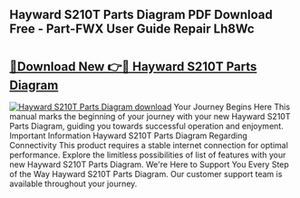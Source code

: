 ## Hayward S210T Parts Diagram PDF Download Free - Part-FWX User Guide Repair Lh8Wc

# <h2><a href="http://dfl6x4.blite.top/?on=Hayward+S210T+Parts+Diagram">🔗Download New 👉🔴 Hayward S210T Parts Diagram</a></h2>

[![Hayward S210T Parts Diagram download](https://i.imgur.com/lujVjoI.png)](http://dfl6x4.blite.top/?on=Hayward+S210T+Parts+Diagram)
Your Journey Begins Here This manual marks the beginning of your journey with your new Hayward S210T Parts Diagram, guiding you towards successful operation and enjoyment. Important Information Hayward S210T Parts Diagram Regarding Connectivity This product requires a stable internet connection for optimal performance. Explore the limitless possibilities of list of features with your new Hayward S210T Parts Diagram. We're Here to Support You Every Step of the Way Hayward S210T Parts Diagram. Our customer support team is available throughout your journey.
